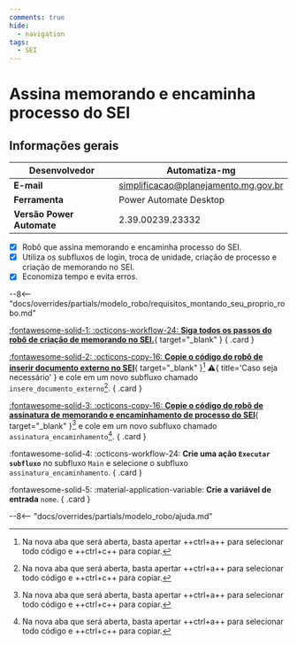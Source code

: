```yaml
---
comments: true
hide:
  - navigation
tags:
  - SEI
---
```


# Assina memorando e encaminha processo do SEI


## Informações gerais

| **Desenvolvedor**| Automatiza-mg  |
| ----------- | ------------------------------------ |
| **E-mail**       | simplificacao@planejamento.mg.gov.br|
| **Ferramenta**    | Power Automate Desktop |
| **Versão Power Automate**    | 2.39.00239.23332 |

- [x] Robô que assina memorando e encaminha processo do SEI.
- [x] Utiliza os subfluxos de login, troca de unidade, criação de processo e criação de memorando no SEI.
- [x] Economiza tempo e evita erros.

--8<-- "docs/overrides/partials/modelo_robo/requisitos_montando_seu_proprio_robo.md"

<div class="grid" markdown>

[:fontawesome-solid-1: :octicons-workflow-24: __Siga todos os passos do robô de criação de memorando no SEI.__](../criar_memorando/#montando-o-seu-robo){ target="_blank" }
{ .card }

[:fontawesome-solid-2: :octicons-copy-16: __Copie o código do robô de inserir documento externo no SEI__](https://raw.githubusercontent.com/automatiza-mg/biblioteca-de-robos/main/robos/site/insere_documento_externo.txt){ target="_blank" }[^1] :warning:{ title='Caso seja necessário' } e cole em um novo subfluxo chamado `insere_documento_externo`[^1].
{ .card }

[:fontawesome-solid-3: :octicons-copy-16: __Copie o código do robô de assinatura de memorando e encaminhamento de processo do SEI__](https://raw.githubusercontent.com/automatiza-mg/biblioteca-de-robos/main/robos/site/assinatura_encaminhamento.txt){ target="_blank" }[^1] e cole em um novo subfluxo chamado `assinatura_encaminhamento`[^1].
{ .card }

:fontawesome-solid-4: :octicons-workflow-24: __Crie uma ação `Executar subfluxo`__ no subfluxo `Main` e selecione o subfluxo `assinatura_encaminhamento`.
{ .card }

:fontawesome-solid-5: :material-application-variable: __Crie a variável de entrada__ `nome`.
{ .card }

</div>

--8<-- "docs/overrides/partials/modelo_robo/ajuda.md"

[^1]: Na nova aba que será aberta, basta apertar ++ctrl+a++ para selecionar todo código e ++ctrl+c++ para copiar.
